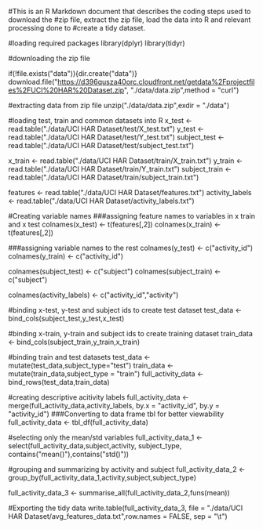 #This is an R Markdown document that describes the coding steps used to download the #zip file, extract the zip file, load the data into R and relevant processing done to #create a tidy dataset.


#loading required packages
library(dplyr)
library(tidyr)

#downloading the zip file

if(!file.exists("data")){dir.create("data")}
download.file("https://d396qusza40orc.cloudfront.net/getdata%2Fprojectfiles%2FUCI%20HAR%20Dataset.zip",
              "./data/data.zip",method = "curl")

#extracting data from zip file
unzip("./data/data.zip",exdir = "./data")

#loading test, train and common datasets into R
x_test <- read.table("./data/UCI HAR Dataset/test/X_test.txt")
y_test <- read.table("./data/UCI HAR Dataset/test/Y_test.txt")
subject_test <- read.table("./data/UCI HAR Dataset/test/subject_test.txt")

x_train <- read.table("./data/UCI HAR Dataset/train/X_train.txt")
y_train <- read.table("./data/UCI HAR Dataset/train/Y_train.txt")
subject_train <- read.table("./data/UCI HAR Dataset/train/subject_train.txt")

features <- read.table("./data/UCI HAR Dataset/features.txt")
activity_labels <- read.table("./data/UCI HAR Dataset/activity_labels.txt")

#Creating variable names
###assigning feature names to variables in x train and x test 
colnames(x_test) <- t(features[,2])
colnames(x_train) <- t(features[,2])

###assigning variable names to the rest
colnames(y_test) <- c("activity_id")
colnames(y_train) <- c("activity_id")

colnames(subject_test) <- c("subject")
colnames(subject_train) <- c("subject")

colnames(activity_labels) <- c("activity_id","activity")

#binding x-test, y-test and subject ids to create test dataset
test_data <- bind_cols(subject_test,y_test,x_test)

#binding x-train, y-train and subject ids to create training dataset
train_data <- bind_cols(subject_train,y_train,x_train)

#binding train and test datasets
test_data <- mutate(test_data,subject_type="test")
train_data <- mutate(train_data,subject_type = "train")
full_activity_data <- bind_rows(test_data,train_data)

#creating descriptive acitivity labels
full_activity_data <- merge(full_activity_data,activity_labels,
                         by.x = "activity_id",
                         by.y = "activity_id")
###Converting to data frame tbl for better viewability
full_activity_data <- tbl_df(full_activity_data) 

#selecting only the mean/std variables
full_activity_data_1 <- select(full_activity_data,subject,activity, subject_type,
                               contains("mean()"),contains("std()"))

#grouping and summarizing by activity and subject
full_activity_data_2 <- group_by(full_activity_data_1,activity,subject,subject_type)

full_activity_data_3 <- summarise_all(full_activity_data_2,funs(mean))

#Exporting the tidy data
write.table(full_activity_data_3,
            file = "./data/UCI HAR Dataset/avg_features_data.txt",row.names = FALSE,
            sep = "\t")
